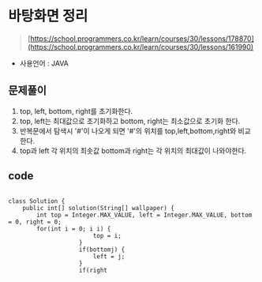 # 바탕화면 정리
> [https://school.programmers.co.kr/learn/courses/30/lessons/178870](https://school.programmers.co.kr/learn/courses/30/lessons/161990)
- 사용언어 : JAVA

## 문제풀이
1. top, left, bottom, right를 초기화한다.
2. top, left는 최대값으로 초기화하고 bottom, right는 최소값으로 초기화 한다.
3. 반복문에서 탐색시 '#'이 나오게 되면 '#'의 위치를 top,left,bottom,right와 비교한다.
4. top과 left 각 위치의 최솟값 bottom과 right는 각 위치의 최대값이 나와야한다.

## code
<pre><code>
class Solution {
    public int[] solution(String[] wallpaper) {
		int top = Integer.MAX_VALUE, left = Integer.MAX_VALUE, bottom = 0, right = 0;
		for(int i = 0; i<wallpaper.length;i++) {
			for(int j = 0; j<wallpaper[i].length(); j++) {
				char now = wallpaper[i].charAt(j);
				if(now == '#') {
					if(top > i) {
						top = i;
					}
					if(bottom<i+1) {
						bottom = i+1;
					}
					if(left>j) {
						left = j;
					}
					if(right<j+1) {
						right = j+1;
					}
				}
			}
		}
    int[] answer = {top,left,bottom,right};
    return answer;
    }
}
</code></pre>
